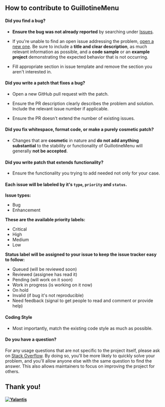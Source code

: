 ## How to contribute to GuillotineMenu

#### **Did you find a bug?**

* **Ensure the bug was not already reported** by searching under [Issues](https://github.com/Yalantis/GuillotineMenu/issues).

* If you're unable to find an open issue addressing the problem, [open a new one](https://github.com/Yalantis/GuillotineMenu/issues/new). Be sure to include a **title and clear description**, as much relevant information as possible, and a **code sample** or an **example project** demonstrating the expected behavior that is not occurring.

* Fill appropriate section in issue template and remove the section you aren't interested in.

#### **Did you write a patch that fixes a bug?**

* Open a new GitHub pull request with the patch.

* Ensure the PR description clearly describes the problem and solution. Include the relevant issue number if applicable.
 
* Ensure the PR doesn't extend the number of existing issues.

#### **Did you fix whitespace, format code, or make a purely cosmetic patch?**

* Changes that are **cosmetic** in nature and **do not add anything substantial** to the stability or functionality of GuillotineMenu will generally **not be accepted**.

#### **Did you write patch that extends functionality?**

* Ensure the functionality you trying to add needed not only for your case.

#### Each issue will be labeled by it's `type`, `priority` and `status`.

**Issue types:**
* Bug
* Enhancement

**These are the available priority labels:**
* Critical
* High
* Medium
* Low

**Status label will be assigned to your issue to keep the issue tracker easy to follow:**
* Queued (will be reviewed soon)
* Reviewed (assignee has read it)
* Pending (will work on it soon)
* Work in progress (is working on it now)
* On hold
* Invalid (if bug it's not reproducible)
* Need feedback (signal to get people to read and comment or provide help)

#### **Coding Style**

* Most importantly, match the existing code style as much as possible.

#### **Do you have a question?**

For any usage questions that are not specific to the project itself, please ask on [Stack Overflow](https://stackoverflow.com/). By doing so, you'll be more likely to quickly solve your problem, and you'll allow anyone else with the same question to find the answer. This also allows maintainers to focus on improving the project for others.

## Thank you! 

#### [![Yalantis](https://raw.githubusercontent.com/Yalantis/PullToMakeSoup/master/PullToMakeSoupDemo/Resouces/badge_dark.png)](https://Yalantis.com/?utm_source=github)
